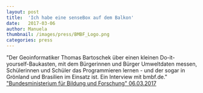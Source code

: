 ```yaml
---
layout: post
title:  'Ich habe eine senseBox auf dem Balkon'
date:   2017-03-06 
author: Manuela
thumbnail: /images/press/BMBF_Logo.png
categories: press
---
```

"Der Geoinformatiker Thomas Bartoschek über einen kleinen Do-it-yourself-Baukasten, mit dem Bürgerinnen und Bürger Umweltdaten messen, Schülerinnen und Schüler das Programmieren lernen - und der sogar in Grönland und Brasilien im Einsatz ist. Ein Interview mit bmbf.de."
<a href="https://www.bmbf.de/de/ich-habe-eine-sensebox-auf-dem-balkon-3925.html/" target="_blank">"Bundesministerium für Bildung und Forschung" 06.03.2017</a>
